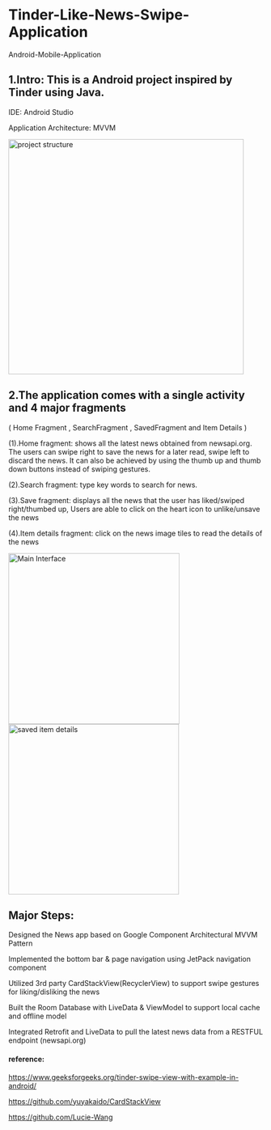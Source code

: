 # Tinder-Like-News-Swipe-Application
 Android-Mobile-Application

## 1.Intro: This is a Android project inspired by Tinder using Java.

IDE: Android Studio

Application Architecture: MVVM 

<img width="465" alt=" project structure" src="https://user-images.githubusercontent.com/27842254/140228956-c27913d6-36d1-4c91-b11b-6a91004689de.png">


## 2.The application comes with a single activity and 4 major fragments 

( Home Fragment , SearchFragment , SavedFragment and Item Details )

(1).Home fragment: shows all the latest news obtained from newsapi.org. 
The users can swipe right to save the news for a later read, swipe left to discard the news. 
It can also be achieved by using the thumb up and thumb down buttons instead of swiping gestures.


(2).Search fragment: type key words to search for news.


(3).Save fragment: displays all the news that the user has liked/swiped right/thumbed up, 
Users are able to click on the heart icon to unlike/unsave the news

(4).Item details fragment: click on the news image tiles to read the details of the news

<img width="338" alt="Main Interface" src="https://user-images.githubusercontent.com/27842254/140229050-515f7830-205c-4622-ae99-d4769fecd2c3.png">




<img width="337" alt="saved item details" src="https://user-images.githubusercontent.com/27842254/140229099-a24e1d16-1fa6-49ad-b264-312ce04a75e3.png">


## Major Steps:
Designed the News app based on Google Component Architectural MVVM Pattern

Implemented the bottom bar & page navigation using JetPack navigation component

Utilized 3rd party CardStackView(RecyclerView) to support swipe gestures for liking/disliking the news

Built the Room Database with LiveData & ViewModel to support local cache and offline model

Integrated Retrofit and LiveData to pull the latest news data from a RESTFUL endpoint (newsapi.org)


#### reference:
https://www.geeksforgeeks.org/tinder-swipe-view-with-example-in-android/

https://github.com/yuyakaido/CardStackView

https://github.com/Lucie-Wang
